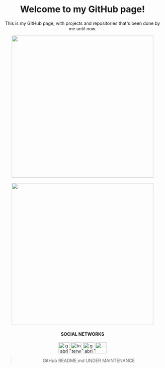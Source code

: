 <h1 align="center">
    Welcome to my GitHub page!
</h1>

<p align="center">This is my GitHub page, with projects and repositories that's been done by me until now.</p>

<div align="center">
    <img align="center" width="450" src="https://github-readme-stats.vercel.app/api?username=gabriellatri&show_icons=true&theme=dark">
    <br/>
    <br/>
    <img align="center" width="450" src="https://github-readme-stats.vercel.app/api/top-langs/?username=gabriellatri&theme=dark">
</div>


<h4 align="center">
    SOCIAL NETWORKS
</h4>
<p align="center">
    <a href="https://dev.to/">
    <img align="center" src="https://cdn.jsdelivr.net/npm/simple-icons@3.0.1/icons/dev-dot-to.svg" alt="gabriellatri" height="35" width="35" />
  </a>
  <a href="https://twitter.com/interweirdo">
    <img align="center" src="https://cdn.jsdelivr.net/npm/simple-icons@3.0.1/icons/twitter.svg" alt="interweirdo" height="35" width="35" />
  </a>
  <a href="https://www.linkedin.com/in/gabriel-mariano-47a49071/">
    <img align="center" src="https://cdn.jsdelivr.net/npm/simple-icons@3.0.1/icons/linkedin.svg" alt="gabrielmariano" height="35" width="35" />
  </a>
  <a href="https://www.twitch.tv/">
    <img align="center" src="https://cdn.jsdelivr.net/npm/simple-icons@3.0.1/icons/twitch.svg" alt="--" height="35" width="35" /></a>
</p>



><p align="center">
>GitHub README.md UNDER MAINTENANCE
></p>